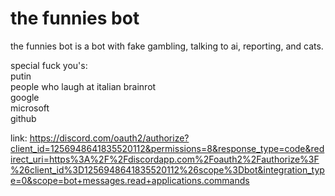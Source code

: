 # the funnies bot

the funnies bot is a bot with fake gambling, talking to ai, reporting, and cats.

special fuck you's:<br/>
putin<br/>
people who laugh at italian brainrot<br/>
google<br/>
microsoft<br/>
github<br/>

link: https://discord.com/oauth2/authorize?client_id=1256948641835520112&permissions=8&response_type=code&redirect_uri=https%3A%2F%2Fdiscordapp.com%2Foauth2%2Fauthorize%3F%26client_id%3D1256948641835520112%26scope%3Dbot&integration_type=0&scope=bot+messages.read+applications.commands
